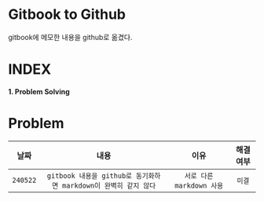# Gitbook to Github
gitbook에 메모한 내용을 github로 옮겼다.

# INDEX
#### 1. Problem Solving

# Problem
| 날짜 | 내용 | 이유 | 해결여부 |
|:---:|:---:|:---:|:---:|
|`240522`|`gitbook 내용을 github로 동기화하면 markdown이 완벽히 같지 않다`|`서로 다른 markdown 사용`|`미결`|

